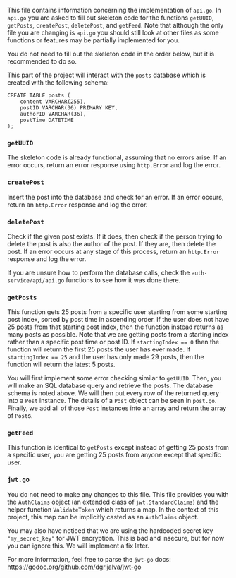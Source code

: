 This file contains information concerning the implementation of `api.go`. In `api.go` you are asked to fill out skeleton code for the functions `getUUID`, `getPosts`, `createPost`, `deletePost`, and `getFeed`. Note that although the only file you are changing is `api.go` you should still look at other files as some functions or features may be partially implemented for you.

You do not need to fill out the skeleton code in the order below, but it is recommended to do so.

This part of the project will interact with the `posts` database which is created with the following schema:

```
CREATE TABLE posts (
    content VARCHAR(255),
    postID VARCHAR(36) PRIMARY KEY,
    authorID VARCHAR(36),
    postTime DATETIME
);
```

### `getUUID`

The skeleton code is already functional, assuming that no errors arise. If an error occurs, return an error response using `http.Error` and log the error.

### `createPost`

Insert the post into the database and check for an error. If an error occurs, return an `http.Error` response and log the error.

### `deletePost`

Check if the given post exists. If it does, then check if the person trying to delete the post is also the author of the post. If they are, then delete the post. If an error occurs at any stage of this process, return an `http.Error` response and log the error.

If you are unsure how to perform the database calls, check the `auth-service/api/api.go` functions to see how it was done there.

### `getPosts`

This function gets 25 posts from a specific user starting from some starting post index, sorted by post time in ascending order. If the user does not have 25 posts from that starting post index, then the function instead returns as many posts as possible. Note that we are getting posts from a starting index rather than a specific post time or post ID. If `startingIndex == 0` then the function will return the first 25 posts the user has ever made. If `startingIndex == 25` and the user has only made 29 posts, then the function will return the latest 5 posts.

You will first implement some error checking similar to `getUUID`. Then, you will make an SQL database query and retrieve the posts. The database schema is noted above. We will then put every row of the returned query into a `Post` instance. The details of a `Post` object can be seen in `post.go`. Finally, we add all of those `Post` instances into an array and return the array of `Post`s.

### `getFeed`

This function is identical to `getPosts` except instead of getting 25 posts from a specific user, you are getting 25 posts from anyone except that specific user.

### `jwt.go`

You do not need to make any changes to this file. This file provides you with the `AuthClaims` object (an extended class of `jwt.StandardClaims`) and the helper function `ValidateToken` which returns a map. In the context of this project, this map can be implicitly casted as an `AuthClaims` object.

You may also have noticed that we are using the hardcoded secret key `"my_secret_key"` for JWT encryption. This is bad and insecure, but for now you can ignore this. We will implement a fix later.

For more information, feel free to parse the `jwt-go` docs: https://godoc.org/github.com/dgrijalva/jwt-go
